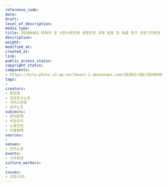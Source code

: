 ```yaml
---
reference_code: 
date: 
draft: 
level_of_description: 
media_type: 
title: 20200401-피해자 및 시민사회단체 생명안전 과제 발표 및 해결 촉구 공동기자회견
description: 
weight: 
modified_at: 
created_at: 
link: 
public_access_status: 
copyright_status: 
components:
- https://kctu-photo.s3.ap-northeast-2.amazonaws.com/2020년/4월/20200401-피해자+및+시민사회단체+생명안전+과제+발표+및+해결+촉구+공동기자회견/_CTU4896.jpg
tags:
- 
creators:
- 총연맹
- 공공운수노조
- 서비스연맹
- 금속노조
subjects:
- 정치정책
- 비정규직
- 노동안정
- 차별철폐
sources:
- 
venues:
- 민주노총
events:
- 기자회견
culture_workers:
- 
issues:
- 코로나19
---
```

